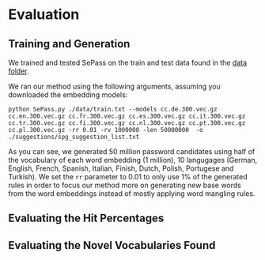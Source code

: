 # Evaluation

## Training and Generation
We trained and tested SePass on the train and test data found in the [data folder](../data/).

We ran our method using the following arguments, assuming you downloaded the embedding models:

```
python SePass.py ./data/train.txt --models cc.de.300.vec.gz cc.en.300.vec.gz cc.fr.300.vec.gz cc.es.300.vec.gz cc.it.300.vec.gz cc.tr.300.vec.gz cc.fi.300.vec.gz cc.nl.300.vec.gz cc.pt.300.vec.gz cc.pl.300.vec.gz -rr 0.01 -rv 1000000 -len 50000000  -o ./suggestions/spg_suggestion_list.txt
```

As you can see, we generated 50 million password candidates using half of the vocabulary of each word embedding (1 million), 10 langugages (German, English, French, Spanish, Italian, Finish, Dutch, Polish, Portugese and Turkish). We set the `rr` parameter to 0.01 to only use 1% of the generated rules in order to focus our method more on generating new base words from the word embeddings instead of mostly applying word mangling rules. 

## Evaluating the Hit Percentages

## Evaluating the Novel Vocabularies Found
